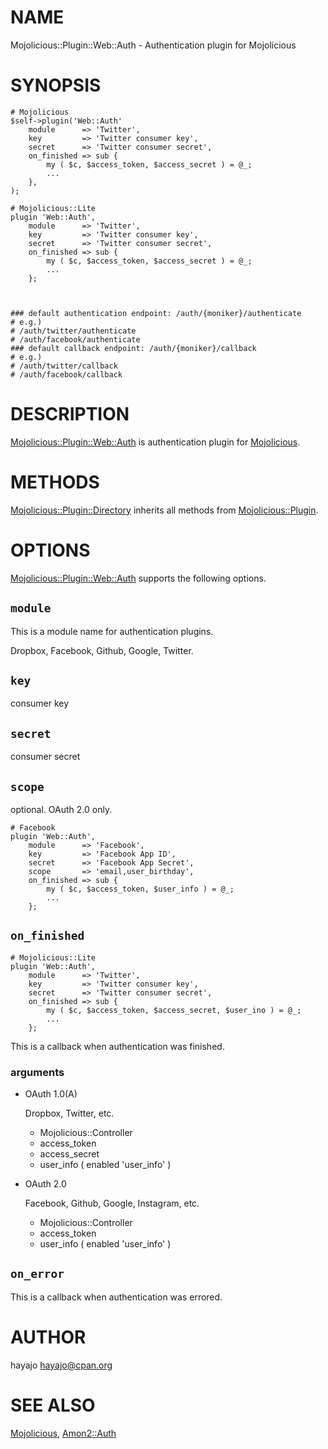 # NAME

Mojolicious::Plugin::Web::Auth - Authentication plugin for Mojolicious

# SYNOPSIS

    # Mojolicious
    $self->plugin('Web::Auth'
        module      => 'Twitter',
        key         => 'Twitter consumer key',
        secret      => 'Twitter consumer secret',
        on_finished => sub {
            my ( $c, $access_token, $access_secret ) = @_;
            ...
        },
    );

    # Mojolicious::Lite
    plugin 'Web::Auth',
        module      => 'Twitter',
        key         => 'Twitter consumer key',
        secret      => 'Twitter consumer secret',
        on_finished => sub {
            my ( $c, $access_token, $access_secret ) = @_;
            ...
        };



    ### default authentication endpoint: /auth/{moniker}/authenticate
    # e.g.)
    # /auth/twitter/authenticate
    # /auth/facebook/authenticate
    ### default callback endpoint: /auth/{moniker}/callback
    # e.g.)
    # /auth/twitter/callback
    # /auth/facebook/callback

# DESCRIPTION

[Mojolicious::Plugin::Web::Auth](http://search.cpan.org/perldoc?Mojolicious::Plugin::Web::Auth) is authentication plugin for [Mojolicious](http://search.cpan.org/perldoc?Mojolicious).

# METHODS

[Mojolicious::Plugin::Directory](http://search.cpan.org/perldoc?Mojolicious::Plugin::Directory) inherits all methods from [Mojolicious::Plugin](http://search.cpan.org/perldoc?Mojolicious::Plugin).

# OPTIONS

[Mojolicious::Plugin::Web::Auth](http://search.cpan.org/perldoc?Mojolicious::Plugin::Web::Auth) supports the following options.

## `module`

This is a module name for authentication plugins.

Dropbox, Facebook, Github, Google, Twitter.

## `key`

consumer key

## `secret`

consumer secret

## `scope`

optional. OAuth 2.0 only.

    # Facebook
    plugin 'Web::Auth',
        module      => 'Facebook',
        key         => 'Facebook App ID',
        secret      => 'Facebook App Secret',
        scope       => 'email,user_birthday',
        on_finished => sub {
            my ( $c, $access_token, $user_info ) = @_;
            ...
        };

## `on_finished`

    # Mojolicious::Lite
    plugin 'Web::Auth',
        module      => 'Twitter',
        key         => 'Twitter consumer key',
        secret      => 'Twitter consumer secret',
        on_finished => sub {
            my ( $c, $access_token, $access_secret, $user_ino ) = @_;
            ...
        };

This is a callback when authentication was finished.

### arguments

- OAuth 1.0(A)

    Dropbox, Twitter, etc.

    - Mojolicious::Controller
    - access\_token
    - access\_secret
    - user\_info ( enabled 'user\_info' )

- OAuth 2.0

    Facebook, Github, Google, Instagram, etc.

    - Mojolicious::Controller
    - access\_token
    - user\_info ( enabled 'user\_info' )

## `on_error`

This is a callback when authentication was errored.

# AUTHOR

hayajo <hayajo@cpan.org>

# SEE ALSO

[Mojolicious](http://search.cpan.org/perldoc?Mojolicious), [Amon2::Auth](http://search.cpan.org/perldoc?Amon2::Auth)
